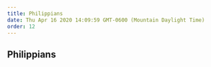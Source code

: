 ```yaml
---
title: Philippians
date: Thu Apr 16 2020 14:09:59 GMT-0600 (Mountain Daylight Time)
order: 12
---
```


## Philippians